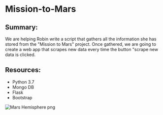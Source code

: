 # Mission-to-Mars

## Summary:

We are helping Robin write a script that gathers all the information she has stored from the "Mission to Mars" project. Once gathered, we are going to create a web app that scrapes new data every time the button "scrape new data is clicked. 


## Resources:

* Python 3.7
* Mongo DB
* Flask
* Bootstrap


![Mars Hemisphere png](https://user-images.githubusercontent.com/79877349/120045349-a2c13b80-bfc4-11eb-9dec-299a04da11c2.png)
